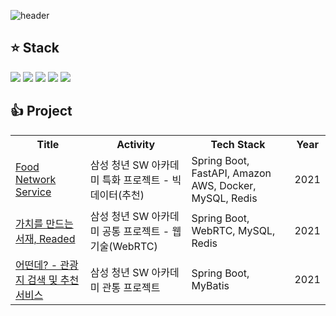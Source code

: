 ![header](https://capsule-render.vercel.app/api?type=waving&color=timeGradient&height=300&section=header&text=Hello&desc=sgkim's%20Github%20&animation=fadeIn)


## ⭐️ Stack
<div>
  <img src="https://img.shields.io/badge/springboot-6DB33F?style=for-the-badge&logo=springboot&logoColor=white">
  <img src="https://img.shields.io/badge/MySQL-4479A1?style=for-the-badge&logo=MySQL&logoColor=white">
  <img src="https://img.shields.io/badge/redis-DC382D?style=for-the-badge&logo=redis&logoColor=white">
  <img src="https://img.shields.io/badge/amazonaws-232F3E?style=for-the-badge&logo=amazonaws&logoColor=white"> 
  <img src="https://img.shields.io/badge/docker-2496ED?style=for-the-badge&logo=docker&logoColor=white">
</div>

## 👍 Project
<table>
  <tr>
    <th>Title</th>
    <th>Activity</th>
    <th>Tech Stack</th>
    <th>Year</th>
  </tr>
  <tr>
    <td><a href="https://github.com/woori-hippy/hippy_back" target="_blank">Food Network Service</a></td>
    <td>삼성 청년 SW 아카데미 특화 프로젝트 - 빅데이터(추천)</td>
    <td>Spring Boot, FastAPI, Amazon AWS, Docker, MySQL, Redis</td>
    <td>2021</td>
  </tr>
  <tr>
    <td><a href="https://github.com/junction-hippy/junction_hippy_back" target="_blank">가치를 만드는 서재, Readed</a></td>
    <td>삼성 청년 SW 아카데미 공통 프로젝트 - 웹기술(WebRTC)</td>
    <td>Spring Boot, WebRTC, MySQL, Redis</td>
    <td>2021</td>
  </tr>
  <tr>
    <td><a href="https://github.com/Jandy-SeoulTech/Jandy_Web_Back">어떤데? - 관광지 검색 및 추천 서비스</a></td>
    <td>삼성 청년 SW 아카데미 관통 프로젝트</td>
    <td>Spring Boot, MyBatis</td>
    <td>2021</td>
  </tr>
</table>
